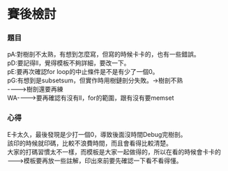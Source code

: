 # 賽後檢討

### 題目
pA:對樹剖不太熟，有想到怎麼寫，但寫的時候卡卡的，也有一些錯誤。<br>
pD:要記得ll，覺得模板不夠詳細，要改一下。<br>
pE:要再次確認for loop的中止條件是不是有少了一個0。<br>
pG:有想到是subsetsum，但實作時用樹鏈剖分失敗。->樹剖不熟<br>
  ---->樹剖還要再練<br>
WA---->要再確認有沒有ll，for的範圍，跟有沒有要memset<br>

### 心得
E卡太久，最後發現是少打一個0，導致後面沒時間Debug完樹剖。<br>
該印的時候就印碼，比較不浪費時間，而且會看得比較清楚。<br>
大家的打碼習慣太不一樣，而模板是大家一起做得的，所以在看的時候會卡卡的<br>
--->模板要再放一些註解，印出來前要先確認一下看不看得懂。<br>
